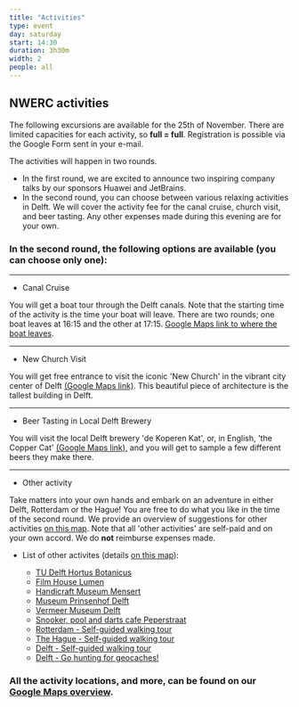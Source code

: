 ```yaml
---
title: "Activities"
type: event
day: saturday
start: 14:30
duration: 3h30m
width: 2
people: all
---
```


## NWERC activities
The following excursions are available for the 25th of November. There are limited capacities for each activity, so **full = full**. Registration is possible via the Google Form sent in your e-mail.

The activities will happen in two rounds.
- In the first round, we are excited to announce two inspiring company talks by our sponsors Huawei and JetBrains.
- In the second round, you can choose between various relaxing activities in Delft. We will cover the activity fee for the canal cruise, church visit, and beer tasting. Any other expenses made during this evening are for your own.


### In the second round, the following options are available (you can choose only one):

---

- Canal Cruise

You will get a boat tour through the Delft canals. Note that the starting time of the activity is the time your boat will leave. There are two rounds; one boat leaves at 16:15 and the other at 17:15. [Google Maps link to where the boat leaves](https://goo.gl/maps/BAkMNtkGcvJneWdR6).

---
- New Church Visit

You will get free entrance to visit the iconic 'New Church' in the vibrant city center of Delft [(Google Maps link)](https://maps.app.goo.gl/WdHhoEGKJjMLavBf8). This beautiful piece of architecture is the tallest building in Delft.

---
- Beer Tasting in Local Delft Brewery

You will visit the local Delft brewery 'de Koperen Kat', or, in English, 'the Copper Cat' [(Google Maps link)](https://goo.gl/maps/eXBfGVkCqJzyyMmK9), and you will get to sample a few different beers they make there.

---
- Other activity

Take matters into your own hands and embark on an adventure in either Delft, Rotterdam or the Hague! You are free to do what you like in the time of the second round.
We provide an overview of suggestions for other activities [on this map](https://wisv.ch/map). Note that all 'other activities' are self-paid and on your own accord. We do **not** reimburse expenses made.

 - List of other activites (details [on this map](https://wisv.ch/map)):

   - [TU Delft Hortus Botanicus](https://maps.app.goo.gl/ww5hBAZdbBbtsTx1A)
   - [Film House Lumen](https://maps.app.goo.gl/LQAk2A5bHA9TmqvKA)
   - [Handicraft Museum Mensert](https://maps.app.goo.gl/hWhi582puS8a5jbPA)
   - [Museum Prinsenhof Delft](https://maps.app.goo.gl/UqdMJwhu3m2LGUZi8)
   - [Vermeer Museum Delft](https://maps.app.goo.gl/bPupQDNjTC5ipLqZ7)
   - [Snooker, pool and darts cafe Peperstraat](https://maps.app.goo.gl/vqxu3WX9tRCVp3DK8)
   - [Rotterdam - Self-guided walking tour](https://www.gpsmycity.com/tours/rotterdam-introduction-walking-tour-1129.html)
   - [The Hague - Self-guided walking tour](https://denhaag.com/en/walking/winter-stroll)
   - [Delft - Self-guided walking tour](https://www.delft.com/routes)
   - [Delft - Go hunting for geocaches!](https://www.geocaching.com/play/mobile)



### All the activity locations, and more, can be found on our [Google Maps overview](https://wisv.ch/map).
